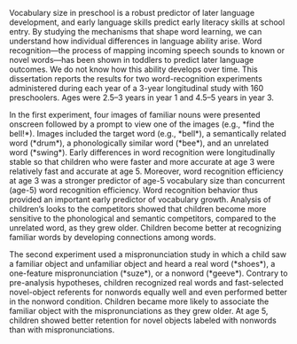 <p>Vocabulary size in preschool is a robust predictor of later language
development, and early language skills predict early literacy skills at
school entry. By studying the mechanisms that shape word learning, we
can understand how individual differences in language ability arise.
Word recognition—the process of mapping incoming speech sounds to known
or novel words—has been shown in toddlers to predict later language
outcomes. We do not know how this ability develops over time. This
dissertation reports the results for two word-recognition experiments
administered during each year of a 3-year longitudinal study with 160
preschoolers. Ages were 2.5–3 years in year 1 and 4.5–5 years in year 3.</p>
<p>In the first experiment, four images of familiar nouns were presented
onscreen followed by a prompt to view one of the images (e.g., *find the
bell!*). Images included the target word (e.g., *bell*), a semantically
related word (*drum*), a phonologically similar word (*bee*), and an
unrelated word (*swing*). Early differences in word recognition were
longitudinally stable so that children who were faster and more accurate
at age 3 were relatively fast and accurate at age 5. Moreover, word
recognition efficiency at age 3 was a stronger predictor of age-5
vocabulary size than concurrent (age-5) word recognition efficiency.
Word recognition behavior thus provided an important early predictor of
vocabulary growth. Analysis of children’s looks to the competitors
showed that children become more sensitive to the phonological and
semantic competitors, compared to the unrelated word, as they grew
older. Children become better at recognizing familiar words by
developing connections among words.</p>
<p>The second experiment used a mispronunciation study in which a child saw
a familiar object and unfamiliar object and heard a real word (*shoes*),
a one-feature mispronunciation (*suze*), or a nonword (*geeve*).
Contrary to pre-analysis hypotheses, children recognized real words and
fast-selected novel-object referents for nonwords equally well and even
performed better in the nonword condition. Children became more likely
to associate the familiar object with the mispronunciations as they grew
older. At age 5, children showed better retention for novel objects
labeled with nonwords than with mispronunciations.<p>
